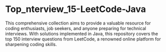 # Top_nterview_15-LeetCode-Java
This comprehensive collection aims to provide a valuable resource for coding enthusiasts, job seekers, and anyone preparing for technical interviews. With solutions implemented in Java, this repository covers the top 150 interview questions from LeetCode, a renowned online platform for sharpening coding skills.
